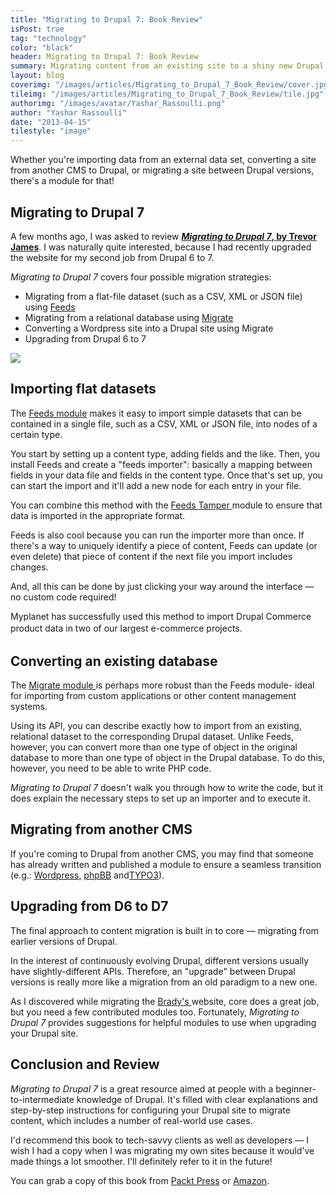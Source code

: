```yaml
---
title: "Migrating to Drupal 7: Book Review"
isPost: true
tag: "technology"
color: "black"
header: Migrating to Drupal 7: Book Review
summary: Migrating content from an existing site to a shiny new Drupal site can seem like a daunting task. Fortunately, the ever-helpful Drupal community has some time-saving solutions: there are a number of modules designed specifically to make content migration automatic, easy and fast.
layout: blog
coverimg: "/images/articles/Migrating_to_Drupal_7_Book_Review/cover.jpg"
tileimg: "/images/articles/Migrating_to_Drupal_7_Book_Review/tile.jpg"
authorimg: "/images/avatar/Yashar_Rassoulli.png"
author: "Yashar Rassoulli"
date: "2013-04-15"
tilestyle: "image"
---
```


Whether you're importing data from an external data set, converting a site from another CMS to Drupal, or migrating a site between Drupal versions, there's a module for that!

## Migrating to Drupal 7

A few months ago, I was asked to review **[_Migrating to Drupal 7_, by Trevor James](http://www.packtpub.com/migrating-to-drupal-7/book)**. I was naturally quite interested, because I had recently upgraded the website for my second job from Drupal 6 to 7.

_Migrating to Drupal 7_ covers four possible migration strategies:

*   Migrating from a flat-file dataset (such as a CSV, XML or JSON file) using [Feeds](http://drupal.org/project/feeds)
*   Migrating from a relational database using [Migrate](http://drupal.org/project/migrate)
*   Converting a Wordpress site into a Drupal site using Migrate
*   Upgrading from Drupal 6 to 7

![](/sites/default/files/images/20131504112147.png)

## Importing flat datasets

The [Feeds module](http://drupal.org/project/feeds) makes it easy to import simple datasets that can be contained in a single file, such as a CSV, XML or JSON file, into nodes of a certain type.

You start by setting up a content type, adding fields and the like. Then, you install Feeds and create a "feeds importer": basically a mapping between fields in your data file and fields in the content type. Once that's set up, you can start the import and it'll add a new node for each entry in your file.

You can combine this method with the [Feeds Tamper ](http://drupal.org/project/feeds_tamper)module to ensure that data is imported in the appropriate format.

Feeds is also cool because you can run the importer more than once. If there's a way to uniquely identify a piece of content, Feeds can update (or even delete) that piece of content if the next file you import includes changes.

And, all this can be done by just clicking your way around the interface — no custom code required!

Myplanet has successfully used this method to import Drupal Commerce product data in<span style="line-height: 1.538em;"> two of our largest e-commerce projects.</span>

## Converting an existing database

The [Migrate module ](http://drupal.org/project/migrate)is perhaps more robust than the Feeds module- ideal for importing from custom applications or other content management systems.

Using its API, you can describe exactly how to import from an existing, relational dataset to the corresponding Drupal dataset. Unlike Feeds, however, you can convert more than one type of object in the original database to more than one type of object in the Drupal database. To do this, however, you need to be able to write PHP code.

_Migrating to Drupal 7_ doesn't walk you through how to write the code, but it does explain the necessary steps to set up an importer and to execute it. 

## Migrating from another CMS

If you're coming to Drupal from another CMS, you may find that someone has already written and published a module to ensure a seamless transition (e.g.: [Wordpress](http://drupal.org/project/wordpress_migrate), [phpBB](http://drupal.org/project/phpbb2drupal) and[TYPO3](http://drupal.org/project/TYPO3_migrate)).

## Upgrading from D6 to D7

The final approach to content migration is built in to core — migrating from earlier versions of Drupal.

In the interest of continuously evolving Drupal, different versions usually have slightly-different APIs. Therefore, an "upgrade" between Drupal versions is really more like a migration from an old paradigm to a new one.

As I discovered while migrating the [Brady's ](http://bradysmeats.com/)website, core does a great job, but you need a few contributed modules too. Fortunately, _Migrating to Drupal 7_  provides suggestions for helpful modules to use when upgrading your Drupal site. 

## Conclusion and Review

_Migrating to Drupal 7_ is a great resource aimed at people with a beginner-to-intermediate knowledge of Drupal. It's filled with clear explanations and step-by-step instructions for configuring your Drupal site to migrate content, which includes a number of real-world use cases.

I'd recommend this book to tech-savvy clients as well as developers — I wish I had a copy when I was migrating my own sites because it would've made things a lot smoother. I'll definitely refer to it in the future!

You can grab a copy of this book from [Packt Press](http://www.packtpub.com/migrating-to-drupal-7/book) or [Amazon](http://www.amazon.ca/dp/B00ATM05OU).